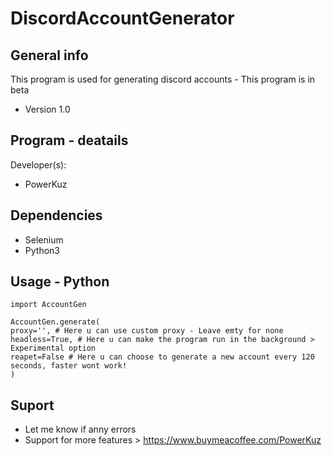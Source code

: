 # DiscordAccountGenerator

## General info
This program is used for generating discord accounts - This program is in beta
* Version 1.0
	
## Program - deatails
Developer(s):
* PowerKuz

## Dependencies

* Selenium
* Python3

## Usage - Python

```
import AccountGen

AccountGen.generate(
proxy='', # Here u can use custom proxy - Leave emty for none
headless=True, # Here u can make the program run in the background > Experimental option
reapet=False # Here u can choose to generate a new account every 120 seconds, faster wont work!
)
```

## Suport
* Let me know if anny errors
* Support for more features > https://www.buymeacoffee.com/PowerKuz
